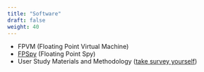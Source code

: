 ```yaml
---
title: "Software"
draft: false
weight: 40
---
```


- FPVM (Floating Point Virtual Machine)
- [FPSpy](http://presciencelab.org/FPSpy/fpspy-1.0.tgz) (Floating
  Point Spy)
- User Study Materials and Methodology ([take survey yourself](http://presciencelab.org/float.html))
